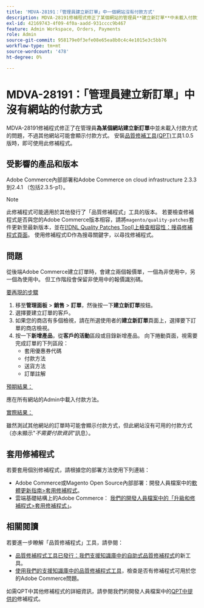 ```yaml
---
title: 'MDVA-28191：「管理員建立新訂單」中一個網站沒有付款方式'
description: MDVA-28191修補程式修正了某個網站的管理員**建立新訂單**中未載入付款方式的問題，不過其他網站可能會顯示付款方式。  安裝[Quality Patches Tool (QPT)](/help/announcements/adobe-commerce-announcements/magento-quality-patches-released-new-tool-to-self-serve-quality-patches.md)工具1.0.5版時，即可使用此修補程式。
exl-id: 42169743-4f09-4f0a-aadd-931cccc9b467
feature: Admin Workspace, Orders, Payments
role: Admin
source-git-commit: 958179e0f3efe08e65ea8b0c4c4e1015e3c5bb76
workflow-type: tm+mt
source-wordcount: '478'
ht-degree: 0%

---
```


# MDVA-28191：「管理員建立新訂單」中沒有網站的付款方式

MDVA-28191修補程式修正了在管理員&#x200B;**為某個網站建立新訂單**&#x200B;中並未載入付款方式的問題，不過其他網站可能會顯示付款方式。  安裝[品質修補工具(QPT)](/help/announcements/adobe-commerce-announcements/magento-quality-patches-released-new-tool-to-self-serve-quality-patches.md)工具1.0.5版時，即可使用此修補程式。

## 受影響的產品和版本

Adobe Commerce內部部署和Adobe Commerce on cloud infrastructure 2.3.3到2.4.1 （包括2.3.5-p1）。

>[!NOTE]
>
>此修補程式可能適用於其他發行了「品質修補程式」工具的版本。 若要檢查修補程式是否與您的Adobe Commerce版本相容，請將`magento/quality-patches`套件更新至最新版本，並在[[!DNL Quality Patches Tool]上檢查相容性：搜尋修補程式頁面](https://devdocs.magento.com/quality-patches/tool.html#patch-grid)。 使用修補程式ID作為搜尋關鍵字，以尋找修補程式。

## 問題

從後端Adobe Commerce建立訂單時，會建立兩個報價單，一個為非使用中，另一個為使用中。 但工作階段會保留非使用中的報價識別碼。

<u>要再現的步驟</u>

1. 移至&#x200B;**管理面板** > **銷售** > **訂單**，然後按一下&#x200B;**建立新訂單**&#x200B;按鈕。
1. 選擇要建立訂單的客戶。
1. 如果您的商店有多個檢視，請在所選使用者的&#x200B;**建立新訂單**&#x200B;頁面上，選擇要下訂單的商店檢視。
1. 按一下&#x200B;**新增產品**，從&#x200B;**客戶的活動**&#x200B;區段或目錄新增產品。 向下捲動頁面，視需要完成訂單的下列區段：
   * 套用優惠券代碼
   * 付款方法
   * 送貨方法
   * 訂單註解

<u>預期結果：</u>

應在所有網站的Admin中載入付款方法。

<u>實際結果：</u>

雖然測試其他網站的訂單時可能會顯示付款方式，但此網站沒有可用的付款方式（亦未顯示&quot;*不需要付款資訊*&quot;訊息）。

## 套用修補程式

若要套用個別修補程式，請根據您的部署方法使用下列連結：

* Adobe Commerce或Magento Open Source內部部署：開發人員檔案中的[軟體更新指南>套用修補程式](https://devdocs.magento.com/guides/v2.4/comp-mgr/patching/mqp.html)。
* 雲端基礎結構上的Adobe Commerce： [我們的開發人員檔案中的「升級和修補程式>套用修補程式」](https://devdocs.magento.com/cloud/project/project-patch.html)。

## 相關閱讀

若要進一步瞭解「品質修補程式」工具，請參閱：

* [品質修補程式工具已發行：我們支援知識庫中的自助式品質修補程式](/help/announcements/adobe-commerce-announcements/magento-quality-patches-released-new-tool-to-self-serve-quality-patches.md)的新工具。
* [使用我們的支援知識庫中的品質修補程式工具](/help/support-tools/patches-available-in-qpt-tool/check-patch-for-magento-issue-with-magento-quality-patches.md)，檢查是否有修補程式可用於您的Adobe Commerce問題。

如需QPT中其他修補程式的詳細資訊，請參閱我們的開發人員檔案中的[QPT中提供的](https://devdocs.magento.com/quality-patches/tool.html#patch-grid)修補程式。
